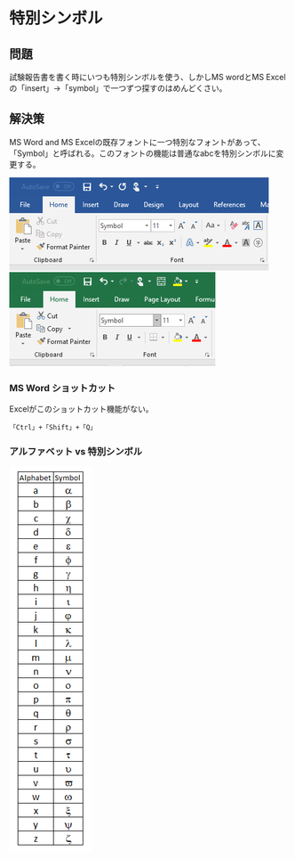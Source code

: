 # 特別シンボル

## 問題
試験報告書を書く時にいつも特別シンボルを使う、しかしMS wordとMS Excelの「insert」→「symbol」で一つずつ探すのはめんどくさい。

## 解決策
MS Word and MS Excelの既存フォントに一つ特別なフォントがあって、「Symbol」と呼ばれる。このフォントの機能は普通なabcを特別シンボルに変更する。

![word_symbol](src/ms_word_symbol.PNG)
![excel_symbol](src/ms_excel_symbol.PNG)

### MS Word ショットカット
Excelがこのショットカット機能がない。
```
「Ctrl」+「Shift」+「Q」
```

### アルファベット vs 特別シンボル
![symbol_alphabet_table](src/symbol_alphabet_table.PNG)
